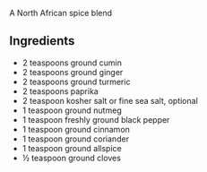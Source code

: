 A North African spice blend

## Ingredients

* 2 teaspoons ground cumin
* 2 teaspoons ground ginger
* 2 teaspoons ground turmeric
* 2 teaspoons paprika
* 2 teaspoon kosher salt or fine sea salt, optional
* 1 teaspoon ground nutmeg
* 1 teaspoon freshly ground black pepper
* 1 teaspoon ground cinnamon
* 1 teaspoon ground coriander
* 1 teaspoon ground allspice
* ½ teaspoon ground cloves

